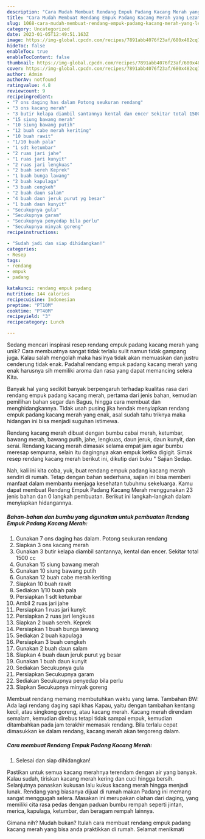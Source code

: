 ```yaml
---
description: "Cara Mudah Membuat Rendang Empuk Padang Kacang Merah yang Lezat"
title: "Cara Mudah Membuat Rendang Empuk Padang Kacang Merah yang Lezat"
slug: 1068-cara-mudah-membuat-rendang-empuk-padang-kacang-merah-yang-lezat
category: Uncategorized
date: 2023-01-05T12:49:51.163Z
image: https://img-global.cpcdn.com/recipes/7891abb4076f23af/680x482cq70/rendang-empuk-padang-kacang-merah-foto-resep-utama.jpg
hideToc: false
enableToc: true
enableTocContent: false
thumbnail: https://img-global.cpcdn.com/recipes/7891abb4076f23af/680x482cq70/rendang-empuk-padang-kacang-merah-foto-resep-utama.jpg
cover: https://img-global.cpcdn.com/recipes/7891abb4076f23af/680x482cq70/rendang-empuk-padang-kacang-merah-foto-resep-utama.jpg
author: Admin
authorAv: notfound
ratingvalue: 4.8
reviewcount: 9
recipeingredient:
- "7 ons daging has dalam Potong seukuran rendang"
- "3 ons kacang merah"
- "3 butir kelapa diambil santannya kental dan encer Sekitar total 1500 cc"
- "15 siung bawang merah"
- "10 siung bawang putih"
- "12 buah cabe merah keriting"
- "10 buah rawit"
- "1/10 buah pala"
- "1 sdt ketumbar"
- "2 ruas jari jahe"
- "1 ruas jari kunyit"
- "2 ruas jari lengkuas"
- "2 buah sereh Keprek"
- "1 buah bunga lawang"
- "2 buah kapulaga"
- "3 buah cengkeh"
- "2 buah daun salam"
- "4 buah daun jeruk purut yg besar"
- "1 buah daun kunyit"
- "Secukupnya gula"
- "Secukupnya garam"
- "Secukupnya penyedap bila perlu"
- "Secukupnya minyak goreng"
recipeinstructions:

- "Sudah jadi dan siap dihidangkan!"
categories:
- Resep
tags:
- rendang
- empuk
- padang

katakunci: rendang empuk padang 
nutrition: 144 calories
recipecuisine: Indonesian
preptime: "PT10M"
cooktime: "PT40M"
recipeyield: "3"
recipecategory: Lunch

---
```





Sedang mencari inspirasi resep rendang empuk padang kacang merah yang unik? Cara membuatnya sangat tidak terlalu sulit namun tidak gampang juga. Kalau salah mengolah maka hasilnya tidak akan memuaskan dan justru cenderung tidak enak. Padahal rendang empuk padang kacang merah yang enak harusnya sih memiliki aroma dan rasa yang dapat memancing selera Kita.





Banyak hal yang sedikit banyak berpengaruh terhadap kualitas rasa dari rendang empuk padang kacang merah, pertama dari jenis bahan, kemudian pemilihan bahan segar dan Bagus, hingga cara membuat dan menghidangkannya. Tidak usah pusing jika hendak menyiapkan rendang empuk padang kacang merah yang enak,      asal sudah tahu triknya maka hidangan ini bisa menjadi suguhan istimewa.














Rendang kacang merah dibuat dengan bumbu cabai merah, ketumbar, bawang merah, bawang putih, jahe, lengkuas, daun jeruk, daun kunyit, dan serai. Rendang kacang merah dimasak selama empat jam agar bumbu meresap sempurna, selain itu dagingnya akan empuk ketika digigit. Simak resep rendang kacang merah berikut ini, dikutip dari buku &#34; Sajian Sedap.






Nah, kali ini kita coba, yuk, buat rendang empuk padang kacang merah sendiri di rumah. Tetap dengan bahan sederhana, sajian ini bisa memberi manfaat dalam membantu menjaga kesehatan tubuhmu sekeluarga. Kamu dapat membuat Rendang Empuk Padang Kacang Merah menggunakan 23 jenis bahan dan 0 langkah pembuatan. Berikut ini langkah-langkah dalam menyiapkan hidangannya.

<!--inarticleads1-->

##### Bahan-bahan dan bumbu yang digunakan untuk pembuatan Rendang Empuk Padang Kacang Merah:

1. Gunakan 7 ons daging has dalam. Potong seukuran rendang
1. Siapkan 3 ons kacang merah
1. Gunakan 3 butir kelapa diambil santannya, kental dan encer. Sekitar total 1500 cc
1. Gunakan 15 siung bawang merah
1. Gunakan 10 siung bawang putih
1. Gunakan 12 buah cabe merah keriting
1. Siapkan 10 buah rawit
1. Sediakan 1/10 buah pala
1. Persiapkan 1 sdt ketumbar
1. Ambil 2 ruas jari jahe
1. Persiapkan 1 ruas jari kunyit
1. Persiapkan 2 ruas jari lengkuas
1. Siapkan 2 buah sereh. Keprek
1. Persiapkan 1 buah bunga lawang
1. Sediakan 2 buah kapulaga
1. Persiapkan 3 buah cengkeh
1. Gunakan 2 buah daun salam
1. Siapkan 4 buah daun jeruk purut yg besar
1. Gunakan 1 buah daun kunyit
1. Sediakan Secukupnya gula
1. Persiapkan Secukupnya garam
1. Sediakan Secukupnya penyedap bila perlu
1. Siapkan Secukupnya minyak goreng


Membuat rendang memang membutuhkan waktu yang lama. Tambahan BW: Ada lagi rendang daging sapi khas Kapau, yaitu dengan tambahan kentang kecil, atau singkong goreng, atau kacang merah. Kacang merah direndam semalam, kemudian direbus tetapi tidak sampai empuk, kemudian ditambahkan pada jam terakhir memasak rendang. Bila terlalu cepat dimasukkan ke dalam rendang, kacang merah akan tergoreng dalam. 

<!--inarticleads2-->

##### Cara membuat Rendang Empuk Padang Kacang Merah:


1. Selesai dan siap dihidangkan!

Pastikan untuk semua kacang merahnya terendam dengan air yang banyak. Kalau sudah, tiriskan kacang merah kering dan cuci hingga bersih. Selanjutnya panaskan kukusan lalu kukus kacang merah hingga menjadi lunak. Rendang yang biasanya dijual di rumah makan Padang ini memang sangat menggugah selera. Masakan ini merupakan olahan dari daging, yang memiliki cita rasa pedas dengan paduan bumbu rempah seperti jintan, merica, kapulaga, ketumbar, dan beragam rempah lainnya. 

Gimana nih? Mudah bukan? Itulah cara membuat rendang empuk padang kacang merah yang bisa anda praktikkan di rumah. Selamat menikmati
